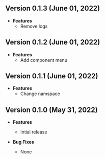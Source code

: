 ## Version 0.1.3 (June 01, 2022)
- **Features**
  - Remove logs

## Version 0.1.2 (June 01, 2022)
- **Features**
  - Add component menu

## Version 0.1.1 (June 01, 2022)
- **Features**
  - Change namspace

## Version 0.1.0 (May 31, 2022)
- **Features**
  - Intial release

- **Bug Fixes**
  - None
